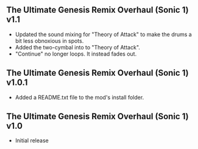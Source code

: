 ## The Ultimate Genesis Remix Overhaul (Sonic 1) v1.1

- Updated the sound mixing for "Theory of Attack" to make the drums a bit less obnoxious in spots.
- Added the two-cymbal into to "Theory of Attack".
- "Continue" no longer loops. It instead fades out.

## The Ultimate Genesis Remix Overhaul (Sonic 1) v1.0.1

- Added a README.txt file to the mod's install folder.


## The Ultimate Genesis Remix Overhaul (Sonic 1) v1.0

- Initial release
